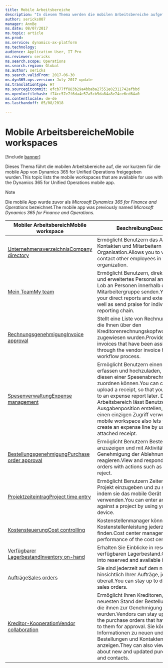 ```yaml
---
title: Mobile Arbeitsbereiche
description: "In diesem Thema werden die mobilen Arbeitsbereiche aufgeführt, die für Systemadministratoren verfügbar sind."
author: sericks007
manager: AnnBe
ms.date: 08/07/2017
ms.topic: article
ms.prod: 
ms.service: dynamics-ax-platform
ms.technology: 
audience: Application User, IT Pro
ms.reviewer: sericks
ms.search.scope: Operations
ms.search.region: Global
ms.author: sericks
ms.search.validFrom: 2017-06-30
ms.dyn365.ops.version: July 2017 update
ms.translationtype: HT
ms.sourcegitcommit: efcb77ff883b29a4bbaba27551e02311742afbbd
ms.openlocfilehash: f74cc57e7f6da4e57a5cb5da84a8e74ce6cd64a0
ms.contentlocale: de-de
ms.lasthandoff: 05/08/2018

---
```


# <a name="mobile-workspaces"></a><span data-ttu-id="8b693-103">Mobile Arbeitsbereiche</span><span class="sxs-lookup"><span data-stu-id="8b693-103">Mobile workspaces</span></span>

[!include [banner](../includes/banner.md)]

<span data-ttu-id="8b693-104">Dieses Thema führt die mobilen Arbeitsbereiche auf, die vor kurzem für die mobile App von Dynamics 365 for Unified Operations freigegeben wurden.</span><span class="sxs-lookup"><span data-stu-id="8b693-104">This topic lists the mobile workspaces that are available for use with the Dynamics 365 for Unified Operations mobile app.</span></span>

> [!NOTE]
> <span data-ttu-id="8b693-105">Die mobile App wurde zuvor als *Microsoft Dynamics 365 for Finance and Operations* bezeichnet.</span><span class="sxs-lookup"><span data-stu-id="8b693-105">The mobile app was previously named *Microsoft Dynamics 365 for Finance and Operations*.</span></span>

| <span data-ttu-id="8b693-106">Mobiler Arbeitsbereich</span><span class="sxs-lookup"><span data-stu-id="8b693-106">Mobile workspace</span></span>     | <span data-ttu-id="8b693-107">Beschreibung</span><span class="sxs-lookup"><span data-stu-id="8b693-107">Description</span></span>   | <span data-ttu-id="8b693-108">Verfügbarkeit</span><span class="sxs-lookup"><span data-stu-id="8b693-108">Availability</span></span>   |
|----------------------|---------------|--------------|
|[<span data-ttu-id="8b693-109">Unternehmensverzeichnis</span><span class="sxs-lookup"><span data-stu-id="8b693-109">Company directory</span></span>](company-directory-mobile-workspace.md)| <span data-ttu-id="8b693-110">Ermöglicht Benutzern das Anzeigen von Kontakten und Mitarbeitern in der Organisation.</span><span class="sxs-lookup"><span data-stu-id="8b693-110">Allows you to view and contact other employees in your organization.</span></span>| <span data-ttu-id="8b693-111">2017. Juni</span><span class="sxs-lookup"><span data-stu-id="8b693-111">June 2017</span></span> |    
|[<span data-ttu-id="8b693-112">Mein Team</span><span class="sxs-lookup"><span data-stu-id="8b693-112">My team</span></span>](manager-self-service-mobile-workspace.md)| <span data-ttu-id="8b693-113">Ermöglicht Benutzern, direkte Mitarbeiter und erweitertes Personal anzuzeigen und Lob an Personen innerhalb der Mitarbeitergruppe senden.</span><span class="sxs-lookup"><span data-stu-id="8b693-113">You can view your direct reports and extended staff, as well as send praise for individuals in your reporting chain.</span></span>|<span data-ttu-id="8b693-114">2017. Juni</span><span class="sxs-lookup"><span data-stu-id="8b693-114">June 2017</span></span> |     
|[<span data-ttu-id="8b693-115">Rechnungsgenehmigung</span><span class="sxs-lookup"><span data-stu-id="8b693-115">Invoice approval</span></span>](invoice-approval-mobile-workspace.md)| <span data-ttu-id="8b693-116">Stellt eine Liste von Rechnungen bereit, die Ihnen über den Kreditorenrechnungskopfworkflowprozess zugewiesen wurden.</span><span class="sxs-lookup"><span data-stu-id="8b693-116">Provides a listing of invoices that have been assigned to you through the vendor invoice header workflow process.</span></span>| <span data-ttu-id="8b693-117">2017. Juni</span><span class="sxs-lookup"><span data-stu-id="8b693-117">June 2017</span></span>   |
| [<span data-ttu-id="8b693-118">Spesenverwaltung</span><span class="sxs-lookup"><span data-stu-id="8b693-118">Expense management</span></span>](../../financials/expense-management/expense-management-mobile-workspace.md) | <span data-ttu-id="8b693-119">Ermöglicht Benutzern einen Beleg zu erfassen und hochzuladen, sodass sie diesen einer Spesenabrechnung später zuordnen können.</span><span class="sxs-lookup"><span data-stu-id="8b693-119">You can capture and upload a receipt, so that you can attach it to an expense report later.</span></span> <span data-ttu-id="8b693-120">Der mobile Arbeitsbereich lässt Benutzer schnell eine Ausgabenposition erstellen, indem er einen einzigen Zugriff verwendet.</span><span class="sxs-lookup"><span data-stu-id="8b693-120">The mobile workspace also lets you quickly create an expense line by using an attached receipt.</span></span> | <span data-ttu-id="8b693-121">2017. April</span><span class="sxs-lookup"><span data-stu-id="8b693-121">April 2017</span></span> |
| [<span data-ttu-id="8b693-122">Bestellungsgenehmigung</span><span class="sxs-lookup"><span data-stu-id="8b693-122">Purchase order approval</span></span>](../../supply-chain/procurement/purchase-order-mobile-workspace.md) | <span data-ttu-id="8b693-123">Ermöglicht Benutzern Bestellungen anzuzeigen und mit Aktivitäten wie Genehmigung der Ablehnung auf diese zu reagieren.</span><span class="sxs-lookup"><span data-stu-id="8b693-123">View and respond to purchase orders with actions such as approve or reject.</span></span> | <span data-ttu-id="8b693-124">2017. April</span><span class="sxs-lookup"><span data-stu-id="8b693-124">April 2017</span></span> |
| [<span data-ttu-id="8b693-125">Projektzeiteintrag</span><span class="sxs-lookup"><span data-stu-id="8b693-125">Project time entry</span></span>](../../financials/project-management/project-time-entry-mobile-workspace.md) | <span data-ttu-id="8b693-126">Ermöglicht Benutzern Zeiten für ein Projekt einzugeben und zu speichern, indem sie das mobile Gerät verwenden.</span><span class="sxs-lookup"><span data-stu-id="8b693-126">You can enter and save time against a project by using your mobile device.</span></span> | <span data-ttu-id="8b693-127">2017. März</span><span class="sxs-lookup"><span data-stu-id="8b693-127">March 2017</span></span> |
| [<span data-ttu-id="8b693-128">Kostensteuerung</span><span class="sxs-lookup"><span data-stu-id="8b693-128">Cost controlling</span></span>](../../financials/cost-accounting/cost-controlling-mobile-workspace.md)     | <span data-ttu-id="8b693-129">Kostenstellenmanager können die die Kostenstellenleistung jederzeit und überall finden.</span><span class="sxs-lookup"><span data-stu-id="8b693-129">Cost center managers can see the performance of the cost center.</span></span>                                                                                               |  <span data-ttu-id="8b693-130">2017. Januar</span><span class="sxs-lookup"><span data-stu-id="8b693-130">January 2017</span></span>        |
| [<span data-ttu-id="8b693-131">Verfügbarer Lagerbestand</span><span class="sxs-lookup"><span data-stu-id="8b693-131">Inventory on-hand</span></span>](../../supply-chain/inventory/inventory-on-hand-mobile-workspace.md)    | <span data-ttu-id="8b693-132">Erhalten Sie Einblicke in reservierten und verfügbaren Lagerbestand.</span><span class="sxs-lookup"><span data-stu-id="8b693-132">Gain insights into reserved and available inventory.</span></span>                                                                                                    |   <span data-ttu-id="8b693-133">2017. Januar</span><span class="sxs-lookup"><span data-stu-id="8b693-133">January 2017</span></span>       |
| [<span data-ttu-id="8b693-134">Aufträge</span><span class="sxs-lookup"><span data-stu-id="8b693-134">Sales orders</span></span>](../../supply-chain/sales-marketing/sales-orders-mobile-workspace.md)         | <span data-ttu-id="8b693-135">Sie sind jederzeit auf dem neuesten Stand hinsichtlich Ihrer Aufträge, jederzeit und überall.</span><span class="sxs-lookup"><span data-stu-id="8b693-135">You can stay up to date on your sales orders.</span></span>                                                                                                                          |  <span data-ttu-id="8b693-136">2017. Januar</span><span class="sxs-lookup"><span data-stu-id="8b693-136">January 2017</span></span>                  |
| [<span data-ttu-id="8b693-137">Kreditor-Kooperation</span><span class="sxs-lookup"><span data-stu-id="8b693-137">Vendor collaboration</span></span>](../../supply-chain/procurement/vendor-collaboration-mobile-workspace.md) | <span data-ttu-id="8b693-138">Ermöglicht Ihren Kreditoren, auf dem neuesten Stand der Bestellungen zu sein, die ihnen zur Genehmigung gesendet wurden.</span><span class="sxs-lookup"><span data-stu-id="8b693-138">Vendors can stay up to date on the purchase orders that have been sent to them for approval.</span></span> <span data-ttu-id="8b693-139">Sie können auch Informationen zu neuen und aktualisierten Bestellungen und Kontakten anzeigen.</span><span class="sxs-lookup"><span data-stu-id="8b693-139">They can also view information about new and updated purchase orders and contacts.</span></span> |<span data-ttu-id="8b693-140">2017. Januar</span><span class="sxs-lookup"><span data-stu-id="8b693-140">January 2017</span></span>    |


